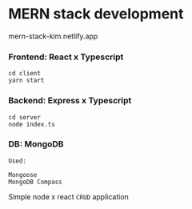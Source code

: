 # MERN stack development
mern-stack-kim.netlify.app

### Frontend: React x Typescript
```
cd client
yarn start
```
### Backend: Express x Typescript
```
cd server
node index.ts
```
### DB: MongoDB
```
Used: 

Mongoose
MongoDB Compass
```

Simple node x react `CRUD` application
